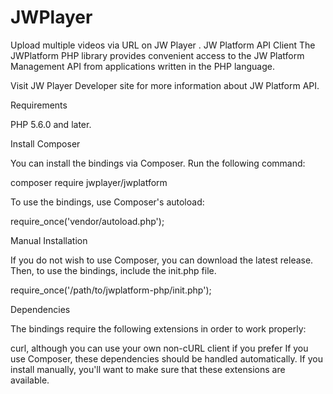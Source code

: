 # JWPlayer
Upload multiple videos via URL on JW Player .
JW Platform API Client
The JWPlatform PHP library provides convenient access to the JW Platform Management API from applications written in the PHP language.

Visit JW Player Developer site for more information about JW Platform API.

Requirements

PHP 5.6.0 and later.

Install   Composer

You can install the bindings via Composer. Run the following command:

composer require jwplayer/jwplatform

To use the bindings, use Composer's autoload:

require_once('vendor/autoload.php');

Manual Installation

If you do not wish to use Composer, you can download the latest release. Then, to use the bindings, include the init.php file.

require_once('/path/to/jwplatform-php/init.php');

Dependencies

The bindings require the following extensions in order to work properly:

curl, although you can use your own non-cURL client if you prefer
If you use Composer, these dependencies should be handled automatically. If you install manually, you'll want to make sure that these extensions are available.
